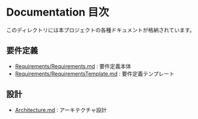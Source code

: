 # Documentation 目次

このディレクトリには本プロジェクトの各種ドキュメントが格納されています。

## 要件定義
- [Requirements/Requirements.md](Requirements/Requirements.md) : 要件定義本体
- [Requirements/RequirementsTemplate.md](Requirements/RequirementsTemplate.md) : 要件定義テンプレート

## 設計
- [Architecture.md](Architecture.md) : アーキテクチャ設計
